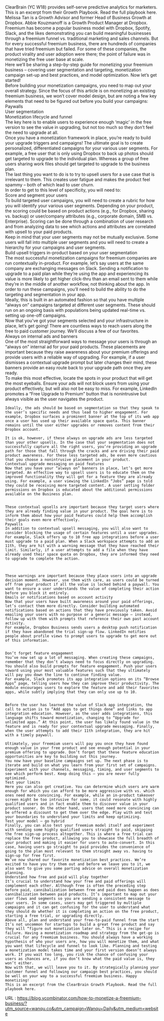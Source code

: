   ClearBrain (YC W18) provides self-serve predictive analytics for marketers. This is an excerpt from their Growth Playbook. Read the full playbook here.  
    Melissa Tan is a Growth Advisor and former Head of Business Growth at Dropbox. Abbie Kouzmanoff is a Growth Product Manager at Dropbox.  
    Freemium has become a popular business model with Dropbox, Spotify, Slack, and the likes demonstrating you can build meaningful businesses through a freemium funnel vs. traditional marketing and sales channels. But for every successful freemium business, there are hundreds of companies that have tried freemium but failed. For some of these companies, the product virality and user adoption were there; the point of failure was in monetizing the free user base at scale.  
    Here we’ll be sharing a step-by-step guide for monetizing your freemium business – covering user segmentation and targeting, monetization campaign set-up and best practices, and model optimization. Now let’s get started!  
    Before building your monetization campaigns, you need to map out your overall strategy. Since the focus of this article is on monetizing an existing freemium business, we won’t cover model design, but are noting a few key elements that need to be figured out before you build your campaigns:  
    Paywalls  
    User segmentation  
    Monetization lifecycle and funnel  
    The key here is to enable users to experience enough ‘magic’ in the free version to see the value in upgrading, but not too much so they don’t feel the need to upgrade at all.  
    Once you have a monetization framework in place, you’re ready to build your upgrade triggers and campaigns! The ultimate goal is to create personalized, differentiated campaigns for your various user segments. For example, a free user that is only using Dropbox to back up photos should get targeted to upgrade to the individual plan. Whereas a group of free users sharing work files should get targeted to upgrade to the business plan.  
    The last thing you want to do is to try to upsell users for a use case that is irrelevant to them. This creates user fatigue and makes the product feel spammy – both of which lead to user churn.  
    In order to get to this level of specificity, you will need to:  
    Score and segment your users  
    To build targeted user campaigns, you will need to create a rubric for how you will identify your various user segments. Depending on your product, the scoring could be based on product actions (e.g., for Dropbox, sharing vs. backup) or user/company attributes (e.g., corporate domain, SMB vs. Enterprise). Scoring can be done through a combination of user research and from analyzing data to see which actions and attributes are correlated with upsell to your paid products.  
    Keep in mind that your user segments may not be mutually exclusive. Some users will fall into multiple user segments and you will need to create a hierarchy for your campaigns and user segments.  
    Build upsell triggers in-product based on your user segmentation  
    The most successful monetization campaigns for freemium companies are run contextually in-product. For example, let’s say users at the same company are exchanging messages on Slack. Sending a notification to upgrade to a paid plan while they’re using the app and experiencing its value is more likely to get higher click-thru than an email sent to them while they’re in the middle of another workflow, not thinking about the app. In order to run these campaigns, you’ll need to build the ability to do the targeting and segmentation in your app.  
    Ideally, this is built in an automated fashion so that you have multiple “always on” campaigns targeted at different user segments. These should run on an ongoing basis with populations being updated real-time vs. setting up one-off campaigns.  
    Now that you’ve got your segments selected and your infrastructure in place, let’s get going! There are countless ways to reach users along the free to paid customer journey. We’ll discuss a few of our favorites.  
    Always on internal ads and banners  
    One of the most straightforward ways to message your users is through an “always on” internal ad for your paid products. These placements are important because they raise awareness about your premium offerings and provide users with a reliable way of upgrading. For example, if a user dismisses a contextual upgrade prompt but later changes their mind, these banners provide an easy route back to your upgrade path once they are ready.  
    To make this most effective, locate the spots in your product that will get the most eyeballs. Ensure your ads will not block users from using your product effectively, but will also not be easy to miss. For example, LinkedIn promotes a “Free Upgrade to Premium” button that is nonintrusive but always visible as the user navigates the product.  
      
    Ideally, the ads should be based on segmentation so that they speak to the user’s specific needs and thus lead to higher engagement. For example, Dropbox surfaces a prominent banner at the top of its web app once a user has used up their available space quota. This banner remains until the user either upgrades or removes content from their Dropbox account.  
      
    It is ok, however, if these always on upgrade ads are less targeted than your other upsells. In the case that your segmentation does not successfully capture all the right users, you’re providing an upgrade path for those that fall through the cracks and are driving their paid product awareness. For these less targeted ads, be even more cautious that you choose a nonintrusive placement in your product.  
    Contextual upgrade messaging on paid features  
    Now that you have your “always on” banners in place, let’s get more targeted. An effective way to upsell users is to educate them on the improved functionality they will get for a feature they are already using. For example, a user viewing the LinkedIn “Jobs” page is told they could be receiving more targeted content. A user setting folder permissions on Dropbox is educated about the additional permissions available on the Business plan.  
      
      
    These contextual upsells are important because they target users where they are already finding value in your product. The goal here is to inform them about how your paid features could help them accomplish their goals even more effectively.  
    Paywalls  
    In addition to contextual upsell messaging, you will also want to consider blocking the usage of certain features until a user upgrades.  
    For example, Slack offers up to 10 free app integrations before a user must upgrade to a paid plan. When a Slack workspace attempts to add an 11th, they are hit with a warning message that they have reached their limit. Similarly, if a user attempts to add a file when they have already used their space quota on Dropbox, they are informed they need to upgrade to complete the action.  
      
      
      
    These warnings are important because they place users into an upgrade decision moment. However, use them with care, as users could be turned off from your product if all the value is locked behind a paywall. You want to ensure a user understands the value of completing their action before you block it entirely.  
    Emails or notifications based on account activity  
    Now that your users have built awareness around your paid offerings, let’s contact them more directly. Consider building automated notifications based on actions that they have previously taken. Avoid emailing your users with no purpose or a generic message — instead, follow up with them with prompts that reference their own past account activity.  
    For example, Dropbox Business sends users a desktop push notification if they have abandoned the trial sign-up flow. LinkedIn notifies people about profile views to prompt users to upgrade to get more out of this information.  
      
      
    Don’t forget feature engagement  
    You’ve now set up a lot of messaging. When creating these campaigns, remember that they don’t always need to focus directly on upgrading. You should also build prompts for feature engagement. Push your users toward using your most valuable features such that they ultimately will pay you down the line to continue finding value.  
    For example, Slack promotes its app integration options on its “Browse Apps” page, telling users how they can improve their productivity. The module encourages users to explore the feature and add their favorites apps, while subtly implying that they can only use up to 10.  
      
      
    Before the user has learned the value of Slack app integration, the call to action is to “Add apps to get things done” and links to app integration education. However, as the user adds integrations, this language shifts toward monetization, changing to “Upgrade for unlimited apps.” At this point, the user has likely found value in the feature and is ready for your contextual upgrade messaging. Finally, when the user attempts to add their 11th integration, they are hit with a timely paywall.  
      
    Ultimately, your freemium users will pay you once they have found enough value in your free product and see enough potential in your premium offering to upgrade. Don’t forget that these feature education opportunities are key to building out this journey.  
    You now have your baseline campaigns set up. The next phase is to iterate and build on what you learn from your first set of campaigns. Experiment with your channels, messaging, timing, and user segments to see which perform best. Keep doing this – you are never fully optimized.  
    Test your limits  
    Here you can also get creative. You can determine which users are warm enough for which you can afford to be more aggressive with vs. which ones need more convincing. For example, while an in-product takeover screen might be too intrusive for some, it could resonate with highly qualified users and in fact enable them to discover value in your product sooner. On the other hand, users that need more convincing can be offered a discount to get them over the edge. Play with and test your boundaries to understand your limits and keep optimizing.  
    Test your model – go hybrid  
    Finally, you can also test your freemium model itself and experiment with sending some highly qualified users straight to paid, skipping the free sign-up process altogether. This is where a free trial can replace the free product, allowing you to showcase the full breadth of your product and making it easier for users to auto-convert. In this case, having users go straight to paid provides the convenience of going to the plan most relevant to them straight away vs. having to sign-up for free first.  
    We’ve now shared our favorite monetization best practices. We’re excited to have you try them out and before we leave you to it, we also want to give you some parting advice on overall monetization planning.  
    Understand how free and paid will play together  
    It’s crucial to understand how your free and paid offerings will complement each other. Although free is often the preceding step before paid, cannibalization between free and paid does happen as does cannibalization between paid products. It’s important to map out your user flows and segments so you are sending a consistent message to your users. In some cases, users may get triggered by multiple campaigns and it can get confusing for the user to understand what they should do whether it is completing an action on the free product, starting a free trial, or upgrading directly.  
    Above all, plan and understand your free-to-paid funnel from the start  
    It’s not uncommon for startups to build a great free product and say they will “figure out monetization later on.” This is a recipe for failure. Having a monetization roadmap and strategy from the get-go is crucial for any freemium business. You should always have a working hypothesis of who your users are, how you will monetize them, and what you want that lifecycle and funnel to look like. Planning and testing a monetization model takes time and your first version doesn’t always work. If you wait too long, you risk the chance of confusing your users as chances are, if you don’t know what the paid value is, they won’t either.  
    Now with that, we will leave you to it. By strategically planning your customer funnel and following our campaign best practices, you should be well on your way to a successful freemium business. Happy monetizing!  
    This is an excerpt from the ClearBrain Growth Playbook. Read the full playbook here.  
    
  URL : https://blog.ycombinator.com/how-to-monetize-a-freemium-business/?utm_source=wanqu.co&utm_campaign=Wanqu+Daily&utm_medium=website